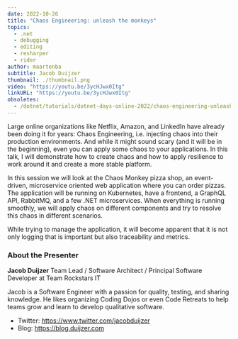 ```yaml
---
date: 2022-10-26
title: "Chaos Engineering: unleash the monkeys"
topics:
  - .net
  - debugging
  - editing
  - resharper
  - rider
author: maartenba
subtitle: Jacob Duijzer
thumbnail: ./thumbnail.png
video: "https://youtu.be/3ycHJwx0Itg"
linkURL: "https://youtu.be/3ycHJwx0Itg"
obsoletes:
  - /dotnet/tutorials/dotnet-days-online-2022/chaos-engineering-unleash-the-monkeys/
---
```


Large online organizations like Netflix, Amazon, and LinkedIn have already been doing it for years: Chaos Engineering, i.e. injecting chaos into their production environments. And while it might sound scary (and it will be in the beginning), even you can apply some chaos to your applications. In this talk, I will demonstrate how to create chaos and how to apply resilience to work around it and create a more stable platform.

In this session we will look at the Chaos Monkey pizza shop, an event-driven, microservice oriented web application where you can order pizzas. The application will be running on Kubernetes, have a frontend, a GraphQL API, RabbitMQ, and a few .NET microservices. When everything is running smoothly, we will apply chaos on different components and try to resolve this chaos in different scenarios.

While trying to manage the application, it will become apparent that it is not only logging that is important but also traceability and metrics.

### About the Presenter

**Jacob Duijzer** Team Lead / Software Architect / Principal Software Developer at Team Rockstars IT

Jacob is a Software Engineer with a passion for quality, testing, and sharing knowledge. He likes organizing Coding Dojos or even Code Retreats to help teams grow and learn to develop qualitative software.

- Twitter: <https://www.twitter.com/jacobduijzer>
- Blog: <https://blog.duijzer.com>
